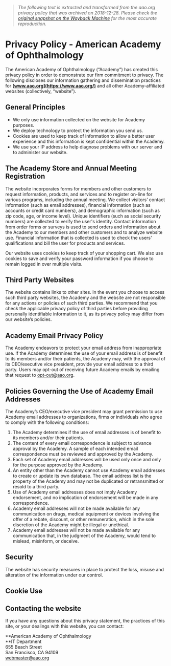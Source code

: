 > *The following text is extracted and transformed from the aao.org privacy policy that was archived on 2018-12-28. Please check the [original snapshot on the Wayback Machine](https://web.archive.org/web/20181228055344id_/https%3A//www.aao.org/privacy-policy) for the most accurate reproduction.*

# Privacy Policy - American Academy of Ophthalmology

The American Academy of Ophthalmology (“Academy”) has created this privacy policy in order to demonstrate our firm commitment to privacy. The following discloses our information gathering and dissemination practices for **[www.aao.org](https://www.aao.org/)** and all other Academy-affiliated websites (collectively, “website”).

## General Principles

  * We only use information collected on the website for Academy purposes.
  * We deploy technology to protect the information you send us.
  * Cookies are used to keep track of information to allow a better user experience and this information is kept confidential within the Academy.
  * We use your IP address to help diagnose problems with our server and to administer our website.



## The Academy Store and Annual Meeting Registration

The website incorporates forms for members and other customers to request information, products, and services and to register on-line for various programs, including the annual meeting. We collect visitors’ contact information (such as email addresses), financial information (such as accounts or credit card numbers), and demographic information (such as zip code, age, or income level). Unique identifiers (such as social security numbers) are collected to verify the user's identity. Contact information from order forms or surveys is used to send orders and information about the Academy to our members and other customers and to analyze website use. Financial information that is collected is used to check the users' qualifications and bill the user for products and services.

Our website uses cookies to keep track of your shopping cart. We also use cookies to save and verify your password information if you choose to remain logged in over multiple visits.

## Third Party Websites

The website contains links to other sites. In the event you choose to access such third party websites, the Academy and the website are not responsible for any actions or policies of such third parties. We recommend that you check the applicable privacy policy of third parties before providing personally identifiable information to it, as its privacy policy may differ from our website’s policies.

## Academy Email Privacy Policy

The Academy endeavors to protect your email address from inappropriate use. If the Academy determines the use of your email address is of benefit to its members and/or their patients, the Academy may, with the approval of its CEO/executive vice president, provide your email address to a third party. Users may opt-out of receiving future Academy emails by emailing that request to [opt-out@aao.org](mailto:opt-out@aao.org).

## Policies Governing the Use of Academy Email Addresses

The Academy’s CEO/executive vice president may grant permission to use Academy email addresses to organizations, firms or individuals who agree to comply with the following conditions:

  1. The Academy determines if the use of email addresses is of benefit to its members and/or their patients.
  2. The content of every email correspondence is subject to advance approval by the Academy. A sample of each intended email correspondence must be reviewed and approved by the Academy.
  3. Each set of Academy email addresses will be used only once and only for the purpose approved by the Academy.
  4. An entity other than the Academy cannot use Academy email addresses to create or update its own database. The email address list is the property of the Academy and may not be duplicated or retransmitted or resold to a third party.
  5. Use of Academy email addresses does not imply Academy endorsement, and no implication of endorsement will be made in any correspondence.
  6. Academy email addresses will not be made available for any communication on drugs, medical equipment or devices involving the offer of a rebate, discount, or other remuneration, which in the sole discretion of the Academy might be illegal or unethical.
  7. Academy email addresses will not be made available for any communication that, in the judgment of the Academy, would tend to mislead, misinform, or deceive.



## Security

The website has security measures in place to protect the loss, misuse and alteration of the information under our control.

## Cookie Use

## Contacting the website

If you have any questions about this privacy statement, the practices of this site, or your dealings with this website, you can contact:

**American Academy of Ophthalmology  
**IT Department  
655 Beach Street  
San Francisco, CA 94109  
[webmaster@aao.org](mailto:webmaster@aao.org)
